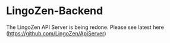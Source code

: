 # LingoZen-Backend

The LingoZen API Server is being redone. Please see latest here (https://github.com/LingoZen/ApiServer)
